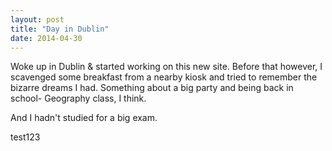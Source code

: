 ```yaml
---
layout: post
title: "Day in Dublin"
date: 2014-04-30
---
```


Woke up in Dublin & started working on this new site. Before that however, I scavenged some breakfast from a nearby kiosk and tried to remember the bizarre dreams I had. Something about a big party and being back in school- Geography class, I think. 

And I hadn't studied for a big exam.


test123
